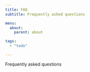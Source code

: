 ```yaml
---
title: FAQ
subtitle: Frequently asked questions

menu:
  about:
    parent: about

tags:
  - "todo"

---
```


Frequently asked questions